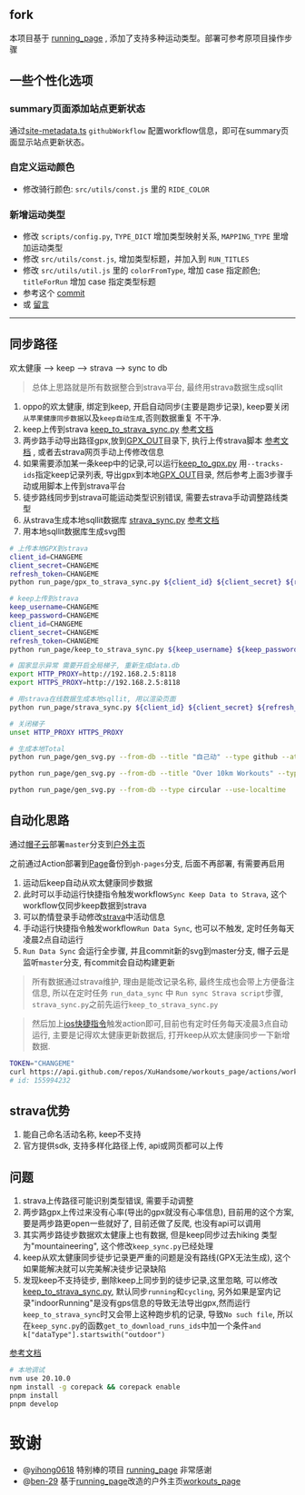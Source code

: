 ## fork
本项目基于 [running_page](https://github.com/yihong0618/running_page/blob/master/README-CN.md) , 添加了支持多种运动类型。部署可参考原项目操作步骤

## 一些个性化选项

### summary页面添加站点更新状态
通过[site-metadata.ts](./src/static/site-metadata.ts) `githubWorkflow` 配置workflow信息，即可在summary页面显示站点更新状态。

### 自定义运动颜色

- 修改骑行颜色: `src/utils/const.js` 里的 `RIDE_COLOR`

### 新增运动类型

- 修改 `scripts/config.py`, `TYPE_DICT` 增加类型映射关系, `MAPPING_TYPE` 里增加运动类型
- 修改 `src/utils/const.js`, 增加类型标题，并加入到 `RUN_TITLES`
- 修改 `src/utils/util.js` 里的 `colorFromType`, 增加 case 指定颜色; `titleForRun`  增加 case 指定类型标题
- 参考这个 [commit](https://github.com/ben-29/workouts_page/commit/f3a35884d626009d33e05adc76bbc8372498f317)
- 或 [留言](https://github.com/ben-29/workouts_page/issues/20)
---

## 同步路径
欢太健康 --> keep --> strava --> sync to db
> 总体上思路就是所有数据整合到strava平台, 最终用strava数据生成sqllit

1. oppo的欢太健康, 绑定到keep, 开启自动同步(主要是跑步记录), keep要关闭`从苹果健康同步数据`以及`keep自动生成`,否则数据重复 不干净.
2. keep上传到strava [keep_to_strava_sync.py](./run_page/keep_to_strava_sync.py) [参考文档](https://github.com/yihong0618/running_page/blob/master/README-CN.md#keep_to_strava)
3. 两步路手动导出路径gpx,放到[GPX_OUT](./GPX_OUT/)目录下, 执行上传strava脚本 [参考文档](https://github.com/yihong0618/running_page/blob/master/README-CN.md#strava) , 或者去strava网页手动上传修改信息
4. 如果需要添加某一条keep中的记录,可以运行[keep_to_gpx.py](./run_page/keep_to_gpx.py) 用`--tracks-ids`指定keep记录列表, 导出gpx到本地[GPX_OUT](./GPX_OUT/)目录, 然后参考上面3步骤手动或用脚本上传到strava平台
5. 徒步路线同步到strava可能运动类型识别错误, 需要去strava手动调整路线类型
6. 从strava生成本地sqllit数据库 [strava_sync.py](./run_page/strava_sync.py) [参考文档](https://github.com/yihong0618/running_page/blob/master/README-CN.md#strava)
7. 用本地sqllit数据库生成svg图


```bash
# 上传本地GPX到strava
client_id=CHANGEME
client_secret=CHANGEME
refresh_token=CHANGEME
python run_page/gpx_to_strava_sync.py ${client_id} ${client_secret} ${refresh_token}

# keep上传到strava
keep_username=CHANGEME
keep_password=CHANGEME
client_id=CHANGEME
client_secret=CHANGEME
refresh_token=CHANGEME
python run_page/keep_to_strava_sync.py ${keep_username} ${keep_password} ${client_id} ${client_secret} ${refresh_token}

# 国家显示异常 需要开启全局梯子, 重新生成data.db
export HTTP_PROXY=http://192.168.2.5:8118
export HTTPS_PROXY=http://192.168.2.5:8118

# 用strava在线数据生成本地sqllit, 用以渲染页面
python run_page/strava_sync.py ${client_id} ${client_secret} ${refresh_token}

# 关闭梯子
unset HTTP_PROXY HTTPS_PROXY

# 生成本地Total
python run_page/gen_svg.py --from-db --title "自己动" --type github --athlete "精细鬼" --special-distance 10 --special-distance2 20 --special-color yellow --special-color2 red --output assets/github.svg --use-localtime --min-distance 0.5

python run_page/gen_svg.py --from-db --title "Over 10km Workouts" --type grid --athlete "精细鬼"  --output assets/grid.svg --min-distance 10.0 --special-color yellow --special-color2 red --special-distance 20 --special-distance2 40 --use-localtime

python run_page/gen_svg.py --from-db --type circular --use-localtime
```

## 自动化思路

通过[帽子云](https://dash.maoziyun.com/)部署`master`分支到[户外主页](https://r.ohops.org)

之前通过Action部署到[Page](https://up.ohops.org)备份到`gh-pages`分支, 后面不再部署, 有需要再启用

1. 运动后keep自动从欢太健康同步数据
2. 此时可以手动运行快捷指令触发workflow`Sync Keep Data to Strava`, 这个workflow仅同步keep数据到strava
3. 可以酌情登录手动修改[strava](https://www.strava.com/athlete/training)中活动信息
4. 手动运行快捷指令触发workflow`Run Data Sync`, 也可以不触发, 定时任务每天凌晨2点自动运行
5. `Run Data Sync` 会运行全步骤, 并且commit新的svg到master分支, 帽子云是监听`master`分支, 有commit会自动构建更新


> 所有数据通过strava维护, 理由是能改记录名称, 最终生成也会带上方便备注信息, 所以在定时任务 `run_data_sync` 中 `Run sync Strava script`步骤, `strava_sync.py`之前先运行`keep_to_strava_sync.py`

> 然后加上[ios快捷指令](https://github.com/yihong0618/running_page/blob/master/README-CN.md#%E5%BF%AB%E6%8D%B7%E6%8C%87%E4%BB%A4)触发action即可,目前也有定时任务每天凌晨3点自动运行, 主要是记得欢太健康更新数据后, 打开keep从欢太健康同步一下新增数据.

```bash
TOKEN="CHANGEME"
curl https://api.github.com/repos/XuHandsome/workouts_page/actions/workflows -H "Authorization: token ${TOKEN}"
# id: 155994232
```

## strava优势
1. 能自己命名活动名称, keep不支持
2. 官方提供sdk, 支持多样化路径上传, api或网页都可以上传

## 问题
1. strava上传路径可能识别类型错误, 需要手动调整
2. 两步路gpx上传过来没有心率(导出的gpx就没有心率信息), 目前用的这个方案, 要是两步路更open一些就好了, 目前还做了反爬, 也没有api可以调用
3. 其实两步路徒步数据欢太健康上也有数据, 但是keep同步过去hiking 类型为"mountaineering", 这个修改`keep_sync.py`已经处理
4. keep从欢太健康同步徒步记录更严重的问题是没有路线(GPX无法生成), 这个如果能解决就可以完美解决徒步记录缺陷
5. 发现keep不支持徒步, 删除keep上同步到的徒步记录,这里忽略, 可以修改[keep_to_strava_sync.py](./run_page/keep_to_strava_sync.py), 默认同步`running`和`cycling`, 另外如果是室内记录"indoorRunning"是没有gps信息的导致无法导出gpx,然而运行`keep_to_strava_sync`时又会带上这种跑步机的记录, 导致`No such file`, 所以在`keep_sync.py`的函数`get_to_download_runs_ids`中加一个条件`and k["dataType"].startswith("outdoor")`

[参考文档](https://github.com/yihong0618/running_page/blob/master/README-CN.md#%E5%AE%89%E8%A3%85%E5%8F%8A%E6%B5%8B%E8%AF%95-node--20-python--311)
```bash
# 本地调试
nvm use 20.10.0
npm install -g corepack && corepack enable
pnpm install
pnpm develop
```

# 致谢

- @[yihong0618](https://github.com/yihong0618) 特别棒的项目 [running_page](https://github.com/yihong0618/running_page) 非常感谢
- @[ben-29](https://github.com/ben-29) 基于[running_page](https://github.com/yihong0618/running_page)改造的户外主页[workouts_page](https://github.com/ben-29/workouts_page)
